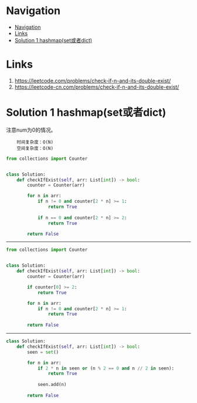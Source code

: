 # Navigation
- [Navigation](#navigation)
- [Links](#links)
- [Solution 1 hashmap(set或者dict)](#solution-1-hashmapset%e6%88%96%e8%80%85dict)

# Links
1. https://leetcode.com/problems/check-if-n-and-its-double-exist/
2. https://leetcode-cn.com/problems/check-if-n-and-its-double-exist/


# Solution 1 hashmap(set或者dict)
注意num为0的情况。
```
    时间复杂度：O(N)
    空间复杂度：O(N)
```
```python
from collections import Counter


class Solution:
    def checkIfExist(self, arr: List[int]) -> bool:
        counter = Counter(arr)

        for n in arr:
            if n != 0 and counter[2 * n] >= 1:
                return True
            
            if n == 0 and counter[2 * n] >= 2:
                return True

        return False
```
---
```python
from collections import Counter


class Solution:
    def checkIfExist(self, arr: List[int]) -> bool:
        counter = Counter(arr)

        if counter[0] >= 2:
            return True

        for n in arr:
            if n != 0 and counter[2 * n] >= 1:
                return True
        
        return False
```
---
```python
class Solution:
    def checkIfExist(self, arr: List[int]) -> bool:
        seen = set()

        for n in arr:
            if 2 * n in seen or (n % 2 == 0 and n // 2 in seen):
                return True
            
            seen.add(n)
        
        return False
```